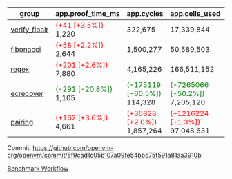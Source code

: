 | group | app.proof_time_ms | app.cycles | app.cells_used | leaf.proof_time_ms | leaf.cycles | leaf.cells_used |
| -- | -- | -- | -- | -- | -- | -- |
| [verify_fibair](https://github.com/openvm-org/openvm/blob/benchmark-results/benchmarks-pr/1646/verify_fibair-5f9cad1c05b107a09fe54bbc75f591a81aa3910b.md) |<span style='color: red'>(+41 [+3.5%])</span> 1,220 |  322,675 |  17,339,844 |- | - | - |
| [fibonacci](https://github.com/openvm-org/openvm/blob/benchmark-results/benchmarks-pr/1646/fibonacci-5f9cad1c05b107a09fe54bbc75f591a81aa3910b.md) |<span style='color: red'>(+58 [+2.2%])</span> 2,644 |  1,500,277 |  50,589,503 |- | - | - |
| [regex](https://github.com/openvm-org/openvm/blob/benchmark-results/benchmarks-pr/1646/regex-5f9cad1c05b107a09fe54bbc75f591a81aa3910b.md) |<span style='color: red'>(+201 [+2.6%])</span> 7,880 |  4,165,226 |  166,511,152 |- | - | - |
| [ecrecover](https://github.com/openvm-org/openvm/blob/benchmark-results/benchmarks-pr/1646/ecrecover-5f9cad1c05b107a09fe54bbc75f591a81aa3910b.md) |<span style='color: green'>(-291 [-20.8%])</span> 1,105 | <span style='color: green'>(-175119 [-60.5%])</span> 114,328 | <span style='color: green'>(-7265066 [-50.2%])</span> 7,205,120 |- | - | - |
| [pairing](https://github.com/openvm-org/openvm/blob/benchmark-results/benchmarks-pr/1646/pairing-5f9cad1c05b107a09fe54bbc75f591a81aa3910b.md) |<span style='color: red'>(+162 [+3.6%])</span> 4,661 | <span style='color: red'>(+36828 [+2.0%])</span> 1,857,264 | <span style='color: red'>(+1216224 [+1.3%])</span> 97,048,631 |- | - | - |


Commit: https://github.com/openvm-org/openvm/commit/5f9cad1c05b107a09fe54bbc75f591a81aa3910b

[Benchmark Workflow](https://github.com/openvm-org/openvm/actions/runs/15435940487)
